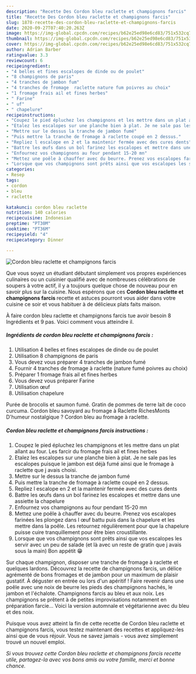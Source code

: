```yaml
---
description: "Recette Des Cordon bleu raclette et champignons farcis"
title: "Recette Des Cordon bleu raclette et champignons farcis"
slug: 1878-recette-des-cordon-bleu-raclette-et-champignons-farcis
date: 2020-09-27T07:40:20.263Z
image: https://img-global.cpcdn.com/recipes/b62e25ed98e6cd83/751x532cq70/cordon-bleu-raclette-et-champignons-farcis-photo-principale-de-la-recette.jpg
thumbnail: https://img-global.cpcdn.com/recipes/b62e25ed98e6cd83/751x532cq70/cordon-bleu-raclette-et-champignons-farcis-photo-principale-de-la-recette.jpg
cover: https://img-global.cpcdn.com/recipes/b62e25ed98e6cd83/751x532cq70/cordon-bleu-raclette-et-champignons-farcis-photo-principale-de-la-recette.jpg
author: Adrian Barber
ratingvalue: 3.3
reviewcount: 6
recipeingredient:
- "4 belles et fines escalopes de dinde ou de poulet"
- "8 champignons de paris"
- "4 tranches de jambon fum"
- "4 tranches de fromage  raclette nature fum poivres au choix"
- "1 fromage frais ail et fines herbes"
- " Farine"
- " uf"
- " chapelure"
recipeinstructions:
- "Coupez le pied épluchez les champignons et les mettre dans un plat allant au four. Les farcir du fromage frais ail et fines herbes"
- "Etalez les escalopes sur une planche bien à plat. Je ne sale pas les escalopes puisque le jambon est déjà fumé ainsi que le fromage à raclette que j avais choisi."
- "Mettre sur le dessus la tranche de jambon fumé"
- "Puis mettre la tranche de fromage à raclette coupé en 2 dessus."
- "Repliez l escalope en 2 et la maintenir fermée avec des cures dents"
- "Battre les œufs dans un bol farinez les escalopes et mettre dans une assiette la chapelure"
- "Enfournez vos champignons au four pendant 15-20 mn"
- "Mettez une poêle à chauffer avec du beurre. Prenez vos escalopes farinées les plongez dans l œuf battu puis dans la chapelure et les mettre dans la poêle. Les retournez régulièrement pour que la chapelure puisse cuire tranquillement pour être bien croustillante."
- "Lorsque que vos champignons sont prêts ainsi que vos escalopes les servir avec un peu de salade (et là avec un reste de gratin que j avais sous la main) Bon appétit 😁"
categories:
- Resep
tags:
- cordon
- bleu
- raclette

katakunci: cordon bleu raclette 
nutrition: 140 calories
recipecuisine: Indonesian
preptime: "PT30M"
cooktime: "PT36M"
recipeyield: "4"
recipecategory: Dinner

---
```



![Cordon bleu raclette et champignons farcis](https://img-global.cpcdn.com/recipes/b62e25ed98e6cd83/751x532cq70/cordon-bleu-raclette-et-champignons-farcis-photo-principale-de-la-recette.jpg)

Que vous soyez un étudiant débutant simplement vos propres expériences culinaires ou un cuisinier qualifié avec de nombreuses célébrations de soupers à votre actif, il y a toujours quelque chose de nouveau pour en savoir plus sur la cuisine. Nous espérons que ces <strong> Cordon bleu raclette et champignons farcis </strong> recette et astuces pourront vous aider dans votre cuisine ce soir et vous habituer à de délicieux plats faits maison.

<!--inarticleads1-->

À faire cordon bleu raclette et champignons farcis tue avoir besoin 8 Ingrédients et 9 pas. Voici comment vous atteindre il.

##### Ingrédients de cordon bleu raclette et champignons farcis :

1. Utilisation 4 belles et fines escalopes de dinde ou de poulet
1. Utilisation 8 champignons de paris
1. Vous devez vous préparer 4 tranches de jambon fumé
1. Fournir 4 tranches de fromage à raclette (nature fumé poivres au choix)
1. Préparer 1 fromage frais ail et fines herbes
1. Vous devez vous préparer  Farine
1. Utilisation  œuf
1. Utilisation  chapelure


Purée de brocolis et saumon fumé. Gratin de pommes de terre lait de coco curcuma. Cordon bleu savoyard au fromage à Raclette RichesMonts D&#39;humeur nostalgique ? Cordon bleu au fromage à raclette. 

<!--inarticleads2-->

##### Cordon bleu raclette et champignons farcis instructions :

1. Coupez le pied épluchez les champignons et les mettre dans un plat allant au four. Les farcir du fromage frais ail et fines herbes
1. Etalez les escalopes sur une planche bien à plat. Je ne sale pas les escalopes puisque le jambon est déjà fumé ainsi que le fromage à raclette que j avais choisi.
1. Mettre sur le dessus la tranche de jambon fumé
1. Puis mettre la tranche de fromage à raclette coupé en 2 dessus.
1. Repliez l escalope en 2 et la maintenir fermée avec des cures dents
1. Battre les œufs dans un bol farinez les escalopes et mettre dans une assiette la chapelure
1. Enfournez vos champignons au four pendant 15-20 mn
1. Mettez une poêle à chauffer avec du beurre. Prenez vos escalopes farinées les plongez dans l œuf battu puis dans la chapelure et les mettre dans la poêle. Les retournez régulièrement pour que la chapelure puisse cuire tranquillement pour être bien croustillante.
1. Lorsque que vos champignons sont prêts ainsi que vos escalopes les servir avec un peu de salade (et là avec un reste de gratin que j avais sous la main) Bon appétit 😁


Sur chaque champignon, disposer une tranche de fromage à raclette et quelques lardons. Découvrez la recette de champignons farcis, un délice agrémenté de bons fromages et de jambon pour un maximum de plaisir gustatif. À déguster en entrée ou lors d&#39;un apéritif ! Faire revenir dans une poêle avec une noix de beurre les pieds des champignons hachés, le jambon et l&#39;échalote. Champignons farcis au bleu et aux noix. Les champignons se prêtent à de petites improvisations notamment en préparation farcie… Voici la version automnale et végétarienne avec du bleu et des noix. 

<!--inarticleads1-->

<p>
Puisque vous avez atteint la fin de cette recette de Cordon bleu raclette et champignons farcis, vous testez maintenant des recettes et appliquez-les ainsi que de vous réjouir. Vous ne savez jamais - vous avez simplement trouvé un nouvel emploi.
</p>

<p>
<i>Si vous trouvez cette Cordon bleu raclette et champignons farcis recette utile, partagez-la avec vos bons amis ou votre famille, merci et bonne chance.</i>
</p>
